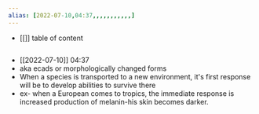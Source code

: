 ```yaml
---
alias: [2022-07-10,04:37,,,,,,,,,,,]
---
```

- [[]]
table of content
```toc
```

- [[2022-07-10]] 04:37
- aka ecads or morphologically changed forms
- When a species is transported to a new environment, it's first response will be to develop abilities to survive there
- ex- when a European comes to tropics, the immediate response is increased production of melanin-his skin becomes darker.